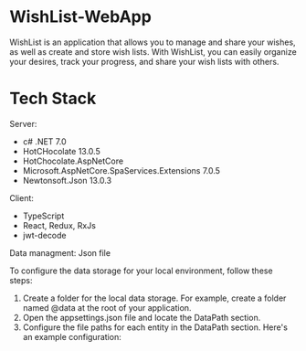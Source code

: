 # WishList-WebApp

WishList is an application that allows you to manage and share your wishes, as well as create and store wish lists. With WishList, you can easily organize your desires, track your progress, and share your wish lists with others.

# Tech Stack

Server:
- c# .NET 7.0
- HotCHocolate 13.0.5
- HotChocolate.AspNetCore
- Microsoft.AspNetCore.SpaServices.Extensions 7.0.5
- Newtonsoft.Json 13.0.3

Client:
- TypeScript
- React, Redux, RxJs
- jwt-decode

Data managment:
Json file

To configure the data storage for your local environment, follow these steps:

1. Create a folder for the local data storage. For example, create a folder named @data at the root of your application.
2. Open the appsettings.json file and locate the DataPath section.
3. Configure the file paths for each entity in the DataPath section. Here's an example configuration:
